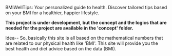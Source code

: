
BMIWellTips: Your personalized guide to health. Discover tailored tips based on your BMI for a healthier, happier lifestyle.



<strong> This project is under development, but the concept and the logics that are needed for the project are available in the 'concept' folder. </strong>



Idea-- So, basically this site is all based on the mathematical numbers that are related to our physical health like 'BMI'. This site will provide you the best health and diet advice based on the data (BMI).






